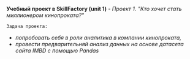 **Учебный проект в SkillFactory (unit 1)** - *Проект 1. "Кто хочет стать миллионером кинопроката?"*


`Задача проекта:`
- *попробовать себя в роли аналитика в компании кинопроката,*                  
- *провести предварительняй анализ данных на основе датасета сайта IMBD с помощью Pandas*
